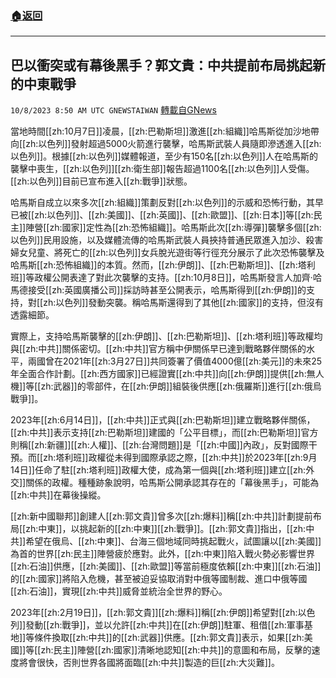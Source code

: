 ###  [:house:返回](README.md)
---


## 巴以衝突或有幕後黑手？郭文貴：中共提前布局挑起新的中東戰爭
`10/8/2023 8:50 AM UTC GNEWSTAIWAN` [轉載自GNews](https://gnews.org/articles/1802701)


  
當地時間[[zh:10月7日]]凌晨，[[zh:巴勒斯坦]]激進[[zh:組織]]哈馬斯從加沙地帶向[[zh:以色列]]發射超過5000火箭進行襲擊，哈馬斯武裝人員隨即滲透進入[[zh:以色列]]。根據[[zh:以色列]]媒體報道，至少有150名[[zh:以色列]]人在哈馬斯的襲擊中喪生，[[zh:以色列]][[zh:衛生部]]報告超過1100名[[zh:以色列]]人受傷。[[zh:以色列]]目前已宣布進入[[zh:戰爭]]狀態。

哈馬斯自成立以來多次[[zh:組織]]策劃反對[[zh:以色列]]的示威和恐怖行動，其早已被[[zh:以色列]]、[[zh:美國]]、[[zh:英國]]、[[zh:歐盟]]、[[zh:日本]]等[[zh:民主]]陣營[[zh:國家]]定性為[[zh:恐怖組織]]。哈馬斯此次[[zh:導彈]]襲擊多個[[zh:以色列]]民用設施，以及媒體流傳的哈馬斯武裝人員挾持普通民眾進入加沙、殺害婦女兒童、將死亡的[[zh:以色列]]女兵脫光遊街等行徑充分展示了此次恐怖襲擊及哈馬斯[[zh:恐怖組織]]的本質。然而，[[zh:伊朗]]、[[zh:巴勒斯坦]]、[[zh:塔利班]]等政權公開表達了對此次襲擊的支持。[[zh:10月8日]]，哈馬斯發言人加齊·哈馬德接受[[zh:英國廣播公司]]採訪時甚至公開表示，哈馬斯得到[[zh:伊朗]]的支持，對[[zh:以色列]]發動突襲。稱哈馬斯還得到了其他[[zh:國家]]的支持，但沒有透露細節。

  

實際上，支持哈馬斯襲擊的[[zh:伊朗]]、[[zh:巴勒斯坦]]、[[zh:塔利班]]等政權均與[[zh:中共]]關係密切。[[zh:中共]]官方稱中伊關係早已達到戰略夥伴關係的水平，兩國曾在2021年[[zh:3月27日]]共同簽署了價值4000億[[zh:美元]]的未來25年全面合作計劃。[[zh:西方國家]]已經證實[[zh:中共]]向[[zh:伊朗]]提供[[zh:無人機]]等[[zh:武器]]的零部件，在[[zh:伊朗]]組裝後供應[[zh:俄羅斯]]進行[[zh:俄烏戰爭]]。

2023年[[zh:6月14日]]，[[zh:中共]]正式與[[zh:巴勒斯坦]]建立戰略夥伴關係，[[zh:中共]]表示支持[[zh:巴勒斯坦]]建國的「公平目標」，而[[zh:巴勒斯坦]]官方則稱[[zh:新疆]][[zh:人權]]、[[zh:台灣問題]]是「[[zh:中國]]內政」，反對國際干預。而[[zh:塔利班]]政權從未得到國際承認之際，[[zh:中共]]於2023年[[zh:9月14日]]任命了駐[[zh:塔利班]]政權大使，成為第一個與[[zh:塔利班]]建立[[zh:外交]]關係的政權。種種跡象說明，哈馬斯公開承認其存在的「幕後黑手」，可能為[[zh:中共]]在幕後操縱。

  
[[zh:新中國聯邦]]創建人[[zh:郭文貴]]曾多次[[zh:爆料]]稱[[zh:中共]]計劃提前布局[[zh:中東]]，以挑起新的[[zh:中東]][[zh:戰爭]]。[[zh:郭文貴]]指出，[[zh:中共]]希望在俄烏、[[zh:中東]]、台海三個地域同時挑起戰火，試圖讓以[[zh:美國]]為首的世界[[zh:民主]]陣營疲於應對。此外，[[zh:中東]]陷入戰火勢必影響世界[[zh:石油]]供應，[[zh:美國]]、[[zh:歐盟]]等當前極度依賴[[zh:中東]][[zh:石油]]的[[zh:國家]]將陷入危機，甚至被迫妥協取消對中俄等國制裁、進口中俄等國[[zh:石油]]，實現[[zh:中共]]威脅並統治全世界的野心。

2023年[[zh:2月19日]]，[[zh:郭文貴]][[zh:爆料]]稱[[zh:伊朗]]希望對[[zh:以色列]]發動[[zh:戰爭]]，並以允許[[zh:中共]]在[[zh:伊朗]]駐軍、租借[[zh:軍事基地]]等條件換取[[zh:中共]]的[[zh:武器]]供應。[[zh:郭文貴]]表示，如果[[zh:美國]]等[[zh:民主]]陣營[[zh:國家]]清晰地認知[[zh:中共]]的意圖和布局，反擊的速度將會很快，否則世界各國將面臨[[zh:中共]]製造的巨[[zh:大災難]]。
